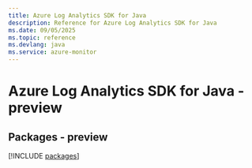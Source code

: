 ```yaml
---
title: Azure Log Analytics SDK for Java
description: Reference for Azure Log Analytics SDK for Java
ms.date: 09/05/2025
ms.topic: reference
ms.devlang: java
ms.service: azure-monitor
---
```

# Azure Log Analytics SDK for Java - preview
## Packages - preview
[!INCLUDE [packages](log-analytics-index.md)]